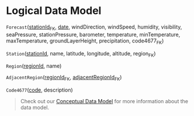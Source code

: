 # Logical Data Model

`Forecast`(<u>stationId</u><sub>FK</sub>, <u>date</u>, windDirection, windSpeed, humidity, visibility, seaPressure, stationPressure, barometer, temperature, minTemperature, maxTemperature, groundLayerHeight, precipitation, code4677<sub>FK</sub>)

`Station`(<u>stationId</u>, name, latitude, longitude, altitude, region<sub>FK</sub>)

`Region`(<u>regionId</u>, name)

`AdjacentRegion`(<u>regionId</u><sub>FK</sub>, <u>adjacentRegionId</u><sub>FK</sub>)

`Code4677`(<u>code</u>, description)

> Check out our [Conceptual Data Model](conceptual.puml) for more information about the data model.
